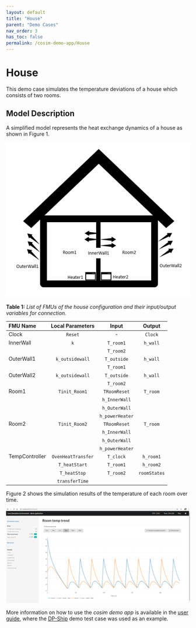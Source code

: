 ```yaml
---
layout: default
title: "House"
parent: "Demo Cases"
nav_order: 3
has_toc: false
permalink: /cosim-demo-app/House
---
```


# House

This demo case simulates the temperature deviations of a house which consists of two rooms.  

## Model Description
A simplified model represents the heat exchange dynamics of a house as shown in Figure 1.  

![foo](/assets/img/HouseFig1.png "Fig.1 A simplified house model")

**Table 1:** *List of FMUs of the house configuration and their input/output variables for connection.*

| FMU Name      | Local Parameters    | Input      | Output        |
| :---          |:---:                | :---:      | :---:         |
| Clock         | `Reset`               | -          | `Clock`      |
| InnerWall     |`k`            | `T_room1`    | `h_wall`        |
|     |           |  `T_room2`     |       |
| OuterWall1     |   `k_outsidewall`       | `T_outside`     | `h_wall`        |
|        |         | `T_room1`       |       |
| OuterWall2     |   `k_outsidewall`       | `T_outside`    | `h_wall`        |
|        |         | `T_room2`       |       |
| Room1    |   `Tinit_Room1`     | `TRoomReset`    | `T_room`       |
|        |         | `h_InnerWall`     |       |
|        |         |`h_OuterWall`    |       |
|        |         | `h_powerHeater`    |       |
| Room2    |   `Tinit_Room2`     | `TRoomReset`    | `T_room`       |
|        |         | `h_InnerWall`     |       |
|        |         | `h_OuterWall`    |       |
|        |         | `h_powerHeater`    |       |
| TempController    |   `OvenHeatTransfer`     | `T_clock`    |`h_room1`      |
|        |    `T_heatStart`     | `T_room1`     |    `h_room2`   |
|        |    `T_heatStop`     | `T_room2`    |    `roomStates`   |
|        |    `transferTime`     |    |       |

Figure 2 shows the simulation results of the temperature of each room over time.

[![A diagram that ...](/assets/img/HouseFig3.png " Fig.2 Simulation results of Room1 and Room2 temperature")](/assets/img/HouseFig3.png)

More information on how to use the _cosim demo app_ is available in the [user guide](./user-guide), where the [DP-Ship](./DPShip) demo test case was used as an example.